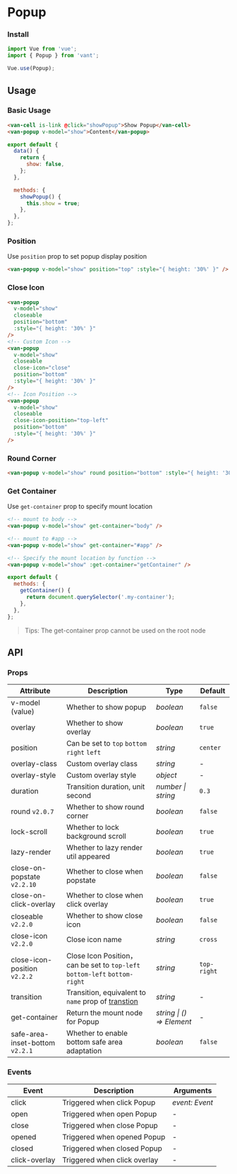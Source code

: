 # Popup

### Install

```js
import Vue from 'vue';
import { Popup } from 'vant';

Vue.use(Popup);
```

## Usage

### Basic Usage

```html
<van-cell is-link @click="showPopup">Show Popup</van-cell>
<van-popup v-model="show">Content</van-popup>
```

```js
export default {
  data() {
    return {
      show: false,
    };
  },

  methods: {
    showPopup() {
      this.show = true;
    },
  },
};
```

### Position

Use `position` prop to set popup display position

```html
<van-popup v-model="show" position="top" :style="{ height: '30%' }" />
```

### Close Icon

```html
<van-popup
  v-model="show"
  closeable
  position="bottom"
  :style="{ height: '30%' }"
/>
<!-- Custom Icon -->
<van-popup
  v-model="show"
  closeable
  close-icon="close"
  position="bottom"
  :style="{ height: '30%' }"
/>
<!-- Icon Position -->
<van-popup
  v-model="show"
  closeable
  close-icon-position="top-left"
  position="bottom"
  :style="{ height: '30%' }"
/>
```

### Round Corner

```html
<van-popup v-model="show" round position="bottom" :style="{ height: '30%' }" />
```

### Get Container

Use `get-container` prop to specify mount location

```html
<!-- mount to body -->
<van-popup v-model="show" get-container="body" />

<!-- mount to #app -->
<van-popup v-model="show" get-container="#app" />

<!-- Specify the mount location by function -->
<van-popup v-model="show" :get-container="getContainer" />
```

```js
export default {
  methods: {
    getContainer() {
      return document.querySelector('.my-container');
    },
  },
};
```

> Tips: The get-container prop cannot be used on the root node

## API

### Props

| Attribute | Description | Type | Default |
| --- | --- | --- | --- |
| v-model (value) | Whether to show popup | _boolean_ | `false` |
| overlay | Whether to show overlay | _boolean_ | `true` |
| position | Can be set to `top` `bottom` `right` `left` | _string_ | `center` |
| overlay-class | Custom overlay class | _string_ | - |
| overlay-style | Custom overlay style | _object_ | - |
| duration | Transition duration, unit second | _number \| string_ | `0.3` |
| round `v2.0.7` | Whether to show round corner | _boolean_ | `false` |
| lock-scroll | Whether to lock background scroll | _boolean_ | `true` |
| lazy-render | Whether to lazy render util appeared | _boolean_ | `true` |
| close-on-popstate `v2.2.10` | Whether to close when popstate | _boolean_ | `false` |
| close-on-click-overlay | Whether to close when click overlay | _boolean_ | `true` |
| closeable `v2.2.0` | Whether to show close icon | _boolean_ | `false` |
| close-icon `v2.2.0` | Close icon name | _string_ | `cross` |
| close-icon-position `v2.2.2` | Close Icon Position，can be set to `top-left` `bottom-left` `bottom-right` | _string_ | `top-right` |
| transition | Transition, equivalent to `name` prop of [transtion](https://vuejs.org/v2/api/#transition) | _string_ | - |
| get-container | Return the mount node for Popup | _string \| () => Element_ | - |
| safe-area-inset-bottom `v2.2.1` | Whether to enable bottom safe area adaptation | _boolean_ | `false` |

### Events

| Event         | Description                  | Arguments      |
| ------------- | ---------------------------- | -------------- |
| click         | Triggered when click Popup   | _event: Event_ |
| open          | Triggered when open Popup    | -              |
| close         | Triggered when close Popup   | -              |
| opened        | Triggered when opened Popup  | -              |
| closed        | Triggered when closed Popup  | -              |
| click-overlay | Triggered when click overlay | -              |

